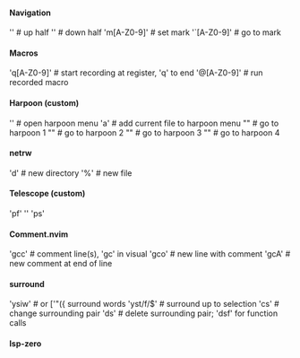 <!-- # NEOVIM SHORTCUTS REFERENCE -->
[//]: <> (This is also a comment.)

#### Navigation
'<C-u>' # up half
'<C-d>' # down half
'm[A-Z0-9]' # set mark
'`[A-Z0-9]' # go to mark

#### Macros
'q[A-Z0-9]' # start recording at register, 'q' to end
'@[A-Z0-9]' # run recorded macro

#### Harpoon (custom)
'<C-e>' # open harpoon menu
'<leader>a' # add current file to harpoon menu
"<C-h>" # go to harpoon 1
"<C-t>" # go to harpoon 2
"<C-n>" # go to harpoon 3
"<C-s>" # go to harpoon 4

#### netrw
'd' # new directory
'%' # new file

#### Telescope (custom)
'<leader>pf'
'<C-p>'
'<leader>ps'

#### Comment.nvim
'gcc' # comment line(s), 'gc' in visual
'gco' # new line with comment
'gcA' # new comment at end of line

#### surround
'ysiw' # or ['"({ surround words
'yst/f/$' # surround up to selection
'cs' # change surrounding pair
'ds' # delete surrounding pair; 'dsf' for function calls

#### lsp-zero
